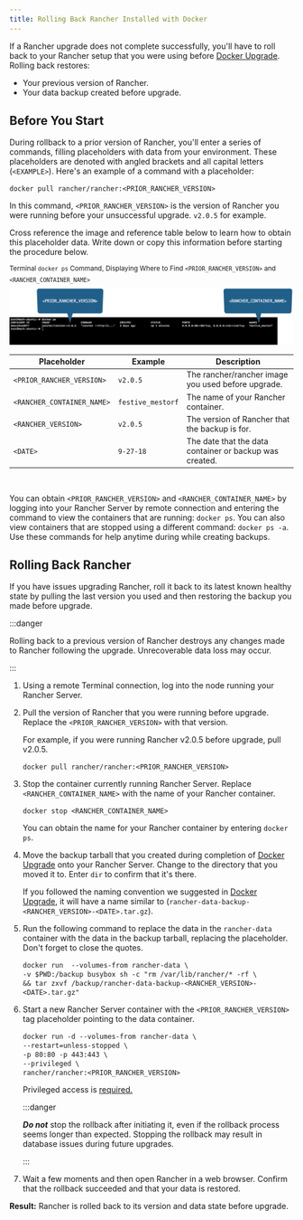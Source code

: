 ```yaml
---
title: Rolling Back Rancher Installed with Docker
---
```


If a Rancher upgrade does not complete successfully, you'll have to roll back to your Rancher setup that you were using before [Docker Upgrade](upgrade-docker-installed-rancher.md). Rolling back restores:

- Your previous version of Rancher.
- Your data backup created before upgrade.

## Before You Start

During rollback to a prior version of Rancher, you'll enter a series of commands, filling placeholders with data from your environment. These placeholders are denoted with angled brackets and all capital letters (`<EXAMPLE>`). Here's an example of a command with a placeholder:

```
docker pull rancher/rancher:<PRIOR_RANCHER_VERSION>
```

In this command, `<PRIOR_RANCHER_VERSION>` is the version of Rancher you were running before your unsuccessful upgrade. `v2.0.5` for example.

Cross reference the image and reference table below to learn how to obtain this placeholder data. Write down or copy this information before starting the procedure below.

<sup>Terminal <code>docker ps</code> Command, Displaying Where to Find <code>&lt;PRIOR_RANCHER_VERSION&gt;</code> and <code>&lt;RANCHER_CONTAINER_NAME&gt;</code></sup>![Placeholder Reference](/img/placeholder-ref-2.png)

| Placeholder                | Example                    | Description                                             |
| -------------------------- | -------------------------- | ------------------------------------------------------- |
| `<PRIOR_RANCHER_VERSION>`  | `v2.0.5`                   | The rancher/rancher image you used before upgrade.      |
| `<RANCHER_CONTAINER_NAME>` | `festive_mestorf`          | The name of your Rancher container.                     |
| `<RANCHER_VERSION>`        | `v2.0.5`                   | The version of Rancher that the backup is for.          |
| `<DATE>`                   | `9-27-18`                  | The date that the data container or backup was created. |
<br/>

You can obtain `<PRIOR_RANCHER_VERSION>` and `<RANCHER_CONTAINER_NAME>` by logging into your Rancher Server by remote connection and entering the command to view the containers that are running: `docker ps`. You can also view containers that are stopped using a different command: `docker ps -a`. Use these commands for help anytime during while creating backups.

## Rolling Back Rancher

If you have issues upgrading Rancher, roll it back to its latest known healthy state by pulling the last version you used and then restoring the backup you made before upgrade.

:::danger

Rolling back to a previous version of Rancher destroys any changes made to Rancher following the upgrade. Unrecoverable data loss may occur.

:::

1. Using a remote Terminal connection, log into the node running your Rancher Server.

1. Pull the version of Rancher that you were running before upgrade. Replace the `<PRIOR_RANCHER_VERSION>` with that version.

    For example, if you were running Rancher v2.0.5 before upgrade, pull v2.0.5.

    ```
    docker pull rancher/rancher:<PRIOR_RANCHER_VERSION>
    ```

1. Stop the container currently running Rancher Server. Replace `<RANCHER_CONTAINER_NAME>` with the name of your Rancher container.

    ```
    docker stop <RANCHER_CONTAINER_NAME>
    ```
    You can obtain the name for your Rancher container by entering `docker ps`.

1. Move the backup tarball that you created during completion of [Docker Upgrade](upgrade-docker-installed-rancher.md) onto your Rancher Server. Change to the directory that you moved it to. Enter `dir` to confirm that it's there.

    If you followed the naming convention we suggested in [Docker Upgrade](upgrade-docker-installed-rancher.md), it will have a name similar to  (`rancher-data-backup-<RANCHER_VERSION>-<DATE>.tar.gz`).

1. Run the following command to replace the data in the `rancher-data` container with the data in the backup tarball, replacing the placeholder. Don't forget to close the quotes.

    ```
    docker run  --volumes-from rancher-data \
    -v $PWD:/backup busybox sh -c "rm /var/lib/rancher/* -rf \
    && tar zxvf /backup/rancher-data-backup-<RANCHER_VERSION>-<DATE>.tar.gz"
    ```

1. Start a new Rancher Server container with the `<PRIOR_RANCHER_VERSION>` tag placeholder pointing to the data container.
    ```
    docker run -d --volumes-from rancher-data \
    --restart=unless-stopped \
    -p 80:80 -p 443:443 \
    --privileged \
    rancher/rancher:<PRIOR_RANCHER_VERSION>
    ```
    Privileged access is [required.](../../../../pages-for-subheaders/rancher-on-a-single-node-with-docker.md#privileged-access-for-rancher)

    :::danger

    **_Do not_** stop the rollback after initiating it, even if the rollback process seems longer than expected. Stopping the rollback may result in database issues during future upgrades.

    :::

1.  Wait a few moments and then open Rancher in a web browser. Confirm that the rollback succeeded and that your data is restored.

**Result:** Rancher is rolled back to its version and data state before upgrade.
